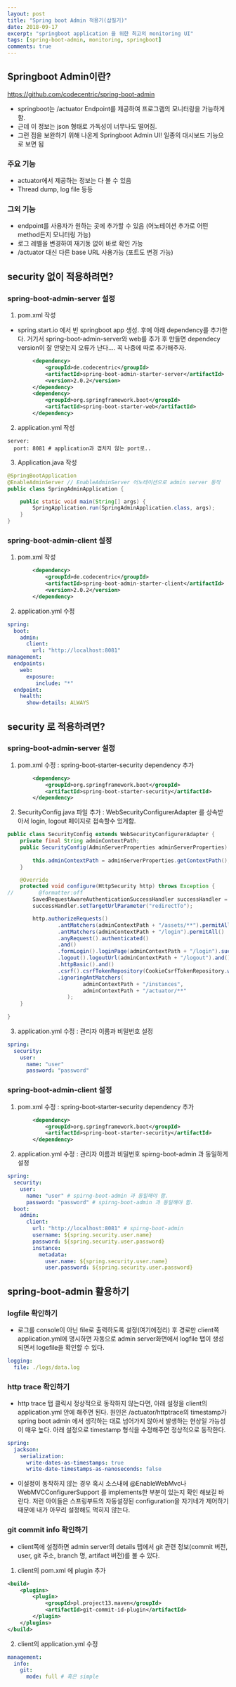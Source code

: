 ```yaml
---
layout: post
title: "Spring boot Admin 적용기(삽질기)"
date: 2018-09-17
excerpt: "springboot application 을 위한 최고의 monitoring UI"
tags: [spring-boot-admin, monitoring, springboot]
comments: true
---
```


## Springboot Admin이란?
https://github.com/codecentric/spring-boot-admin

* springboot는 /actuator Endpoint를 제공하여 프로그램의 모니터링을 가능하게 함.
* 근데 이 정보는 json 형태로 가독성이 너무나도 떨어짐.
* 그런 점을 보완하기 위해 나온게 Springboot Admin UI! 일종의 대시보드 기능으로 보면 됨

### 주요 기능
* actuator에서 제공하는 정보는 다 볼 수 있음
* Thread dump, log file 등등

### 그외 기능
* endpoint를 사용자가 원하는 곳에 추가할 수 있음
(어노테이션 추가로 어떤 method든지 모니터링 가능)
* 로그 레벨을 변경하여 재기동 없이 바로 확인 가능
* /actuator 대신 다른 base URL 사용가능 (포트도 변경 가능)

## security 없이 적용하려면? 
### spring-boot-admin-server 설정
1. pom.xml 작성
* spring.start.io 에서 빈 springboot app 생성. 후에 아래 dependency를 추가한다. 거기서 spring-boot-admin-server와 web를 추가 후 만들면 dependecy version이 잘 안맞는지 오류가 난다.... 꼭 나중에 따로 추가해주자.
```xml
		<dependency>
		    <groupId>de.codecentric</groupId>
		    <artifactId>spring-boot-admin-starter-server</artifactId>
		    <version>2.0.2</version>
		</dependency>
		<dependency>
		    <groupId>org.springframework.boot</groupId>
		    <artifactId>spring-boot-starter-web</artifactId>
		</dependency>
```
2. application.yml 작성
```
server:
  port: 8081 # application과 겹치지 않는 port로..
```
3. Application.java 작성
```java
@SpringBootApplication
@EnableAdminServer // EnableAdminServer 어노테이션으로 admin server 동작
public class SpringAdminApplication {

	public static void main(String[] args) {
		SpringApplication.run(SpringAdminApplication.class, args);
	}
}
```

### spring-boot-admin-client 설정 
1. pom.xml 작성
```xml
		<dependency>
		    <groupId>de.codecentric</groupId>
		    <artifactId>spring-boot-admin-starter-client</artifactId>
		    <version>2.0.2</version>
		</dependency>	
```
2. application.yml 수정
```yml
spring:
  boot:
    admin:
      client:
        url: "http://localhost:8081" 
management:
  endpoints:
    web:
      exposure:
         include: "*"
  endpoint:
    health:
      show-details: ALWAYS           
```        

## security 로 적용하려면? 
### spring-boot-admin-server 설정
1. pom.xml 수정 : spring-boot-starter-security dependency 추가
```xml
		<dependency>
			<groupId>org.springframework.boot</groupId>
			<artifactId>spring-boot-starter-security</artifactId>
		</dependency>	
```
2. SecurityConfig.java 파일 추가 : WebSecurityConfigurerAdapter 를 상속받아서 login, logout 페이지로 접속할수 있게함.
```java
public class SecurityConfig extends WebSecurityConfigurerAdapter {
    private final String adminContextPath;
    public SecurityConfig(AdminServerProperties adminServerProperties) {
    	
        this.adminContextPath = adminServerProperties.getContextPath();
    }

    @Override
    protected void configure(HttpSecurity http) throws Exception {
//        @formatter:off
        SavedRequestAwareAuthenticationSuccessHandler successHandler = new SavedRequestAwareAuthenticationSuccessHandler();
        successHandler.setTargetUrlParameter("redirectTo");

        http.authorizeRequests()
                .antMatchers(adminContextPath + "/assets/**").permitAll()
                .antMatchers(adminContextPath + "/login").permitAll()
                .anyRequest().authenticated()
                .and()
                .formLogin().loginPage(adminContextPath + "/login").successHandler(successHandler).and()
                .logout().logoutUrl(adminContextPath + "/logout").and()
                .httpBasic().and()
                .csrf().csrfTokenRepository(CookieCsrfTokenRepository.withHttpOnlyFalse())  
                .ignoringAntMatchers(
                        adminContextPath + "/instances",   
                        adminContextPath + "/actuator/**"  
                   ); 
    }
  
}
```
3. application.yml 수정 : 관리자 이름과 비밀번호 설정
```yml
spring:
  security:
    user:
      name: "user"
      password: "password"    
```
### spring-boot-admin-client 설정
1. pom.xml 수정 : spring-boot-starter-security dependency 추가
```xml
		<dependency>
		    <groupId>org.springframework.boot</groupId>
		    <artifactId>spring-boot-starter-security</artifactId>
		</dependency>
```
2. application.yml 수정 : 관리자 이름과 비밀번호 spirng-boot-admin 과 동일하게 설정
```yml
spring: 
  security:
    user:
      name: "user" # spirng-boot-admin 과 동일해야 함.
      password: "password" # spirng-boot-admin 과 동일해야 함.         
  boot:
    admin:
      client:
        url: "http://localhost:8081" # spirng-boot-admin
        username: ${spring.security.user.name}
        password: ${spring.security.user.password}                   
        instance:
          metadata:
            user.name: ${spring.security.user.name}
            user.password: ${spring.security.user.password} 
```


## spring-boot-admin 활용하기
### logfile 확인하기
* 로그를 console이 아닌 file로 출력하도록 설정(여기에정리) 후 경로만 client쪽 application.yml에 명시하면 자동으로 admin server화면에서 logfile 탭이 생성되면서 logefile을 확인할 수 있다.
```yml
logging:
  file: ./logs/data.log
```

### http trace 확인하기
* http trace 탭 클릭시 정상적으로 동작하지 않는다면, 아래 설정을 client의 application.yml 안에 해주면 된다. 원인은 /actuator/httptrace의  timestamp가 spring boot admin 에서 생각하는 대로 넘어가지 않아서 발생하는 현상일 가능성이 매우 높다. 아래 설정으로 timestamp 형식을 수정해주면 정상적으로 동작한다.
```yml
spring:
  jackson:
    serialization:            
      write-dates-as-timestamps: true
      write-date-timestamps-as-nanoseconds: false   
```
* 이설정이 동작하지 않는 경우 혹시 소스내에 @EnableWebMvc나 WebMVCConfigurerSupport 를 implements한 부분이 있는지 확인 해보길 바란다. 저런 아이들은 스프링부트의 자동설정된 configuration을 자기네가 제어하기 때문에 내가 아무리 설정해도 먹히지 않는다.

### git commit info 확인하기
* client쪽에 설정하면 admin server의 details 탭에서 git 관련 정보(commit 버전, user, git 주소, branch 명, artifact 버전)를 볼 수 있다.
1. client의 pom.xml 에 plugin 추가
```xml
<build>
	<plugins>
		<plugin>
			<groupId>pl.project13.maven</groupId>
			<artifactId>git-commit-id-plugin</artifactId>
		</plugin>
	</plugins>
</build>
```
2. client의 application.yml 수정
```yml
management: 
  info:
    git:
      mode: full # 혹은 simple
```
